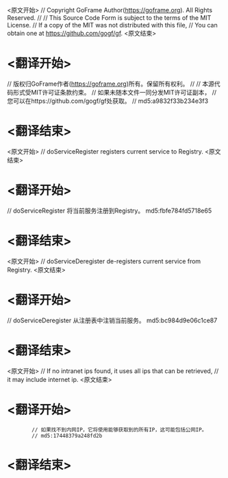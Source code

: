 
<原文开始>
// Copyright GoFrame Author(https://goframe.org). All Rights Reserved.
//
// This Source Code Form is subject to the terms of the MIT License.
// If a copy of the MIT was not distributed with this file,
// You can obtain one at https://github.com/gogf/gf.
<原文结束>

# <翻译开始>
// 版权归GoFrame作者(https://goframe.org)所有。保留所有权利。
//
// 本源代码形式受MIT许可证条款约束。
// 如果未随本文件一同分发MIT许可证副本，
// 您可以在https://github.com/gogf/gf处获取。
// md5:a9832f33b234e3f3
# <翻译结束>


<原文开始>
// doServiceRegister registers current service to Registry.
<原文结束>

# <翻译开始>
// doServiceRegister 将当前服务注册到Registry。 md5:fbfe784fd5718e65
# <翻译结束>


<原文开始>
// doServiceDeregister de-registers current service from Registry.
<原文结束>

# <翻译开始>
// doServiceDeregister 从注册表中注销当前服务。 md5:bc984d9e06c1ce87
# <翻译结束>


<原文开始>
			// If no intranet ips found, it uses all ips that can be retrieved,
			// it may include internet ip.
<原文结束>

# <翻译开始>
			// 如果找不到内网IP，它将使用能够获取到的所有IP，这可能包括公网IP。
			// md5:17448379a248fd2b
# <翻译结束>

